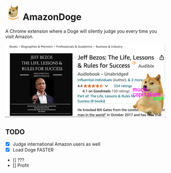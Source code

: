 # ![image info](./images/icon48.png) AmazonDoge
A Chrome extension where a Doge will silently judge you every time you visit Amazon.

![image info](./images/screenshot.png)

## TODO
* [x] Judge international Amazon users as well
* [x] Load Doge FASTER
* [] ???
* [] Profit

